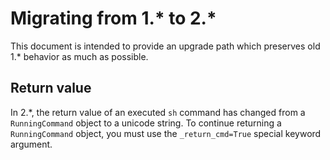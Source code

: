 # Migrating from 1.* to 2.*

This document is intended to provide an upgrade path which preserves old 1.* behavior as much as possible.

## Return value

In 2.*, the return value of an executed `sh` command has changed from a `RunningCommand` object to a unicode string.
To continue returning a `RunningCommand` object, you must use the `_return_cmd=True` special keyword argument.